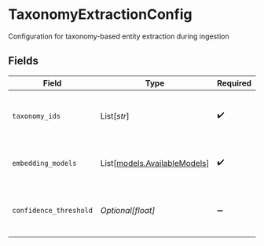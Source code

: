 # TaxonomyExtractionConfig

Configuration for taxonomy-based entity extraction during ingestion


## Fields

| Field                                                        | Type                                                         | Required                                                     | Description                                                  | Example                                                      |
| ------------------------------------------------------------ | ------------------------------------------------------------ | ------------------------------------------------------------ | ------------------------------------------------------------ | ------------------------------------------------------------ |
| `taxonomy_ids`                                               | List[*str*]                                                  | :heavy_check_mark:                                           | List of taxonomy IDs to use for classification               | [<br/>"tax_123"<br/>]                                        |
| `embedding_models`                                           | List[[models.AvailableModels](../models/availablemodels.md)] | :heavy_check_mark:                                           | Vector indexes to use for classification                     | [<br/>"multimodal",<br/>"text"<br/>]                         |
| `confidence_threshold`                                       | *Optional[float]*                                            | :heavy_minus_sign:                                           | Minimum confidence score required for classification         |                                                              |